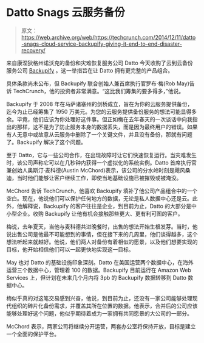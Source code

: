 # Datto Snags 云服务备份

> 原文：<https://web.archive.org/web/https://techcrunch.com/2014/12/11/datto-snags-cloud-service-backupify-giving-it-end-to-end-disaster-recovery/>

来自康涅狄格州诺沃克的备份和灾难恢复服务公司 Datto 今天收购了云到云备份服务公司 [Backupify](https://web.archive.org/web/20221225092537/https://www.backupify.com/) 。这一举措旨在让 Datto 拥有更完整的产品组合。

具体条款尚未公布，但 Backupify 联合创始人兼首席执行官罗布·梅(Rob May)告诉 TechCrunch，他的投资者非常满意。“这比我们筹集的要多得多，”他说。

Backupify 于 2008 年在马萨诸塞州的剑桥成立，旨在为你的云服务提供备份，迄今为止已经筹集了 1950 万美元。为您的云服务提供备份服务的想法可能显得多余。毕竟，他们应该为你处理好这件事。但正如梅在去年春天的一次谈话中向我指出的那样，这不是为了防止服务本身的数据丢失，而是因为最终用户的错误。如果有人无意中或故意从云服务中删除了一个关键文件，并且没有备份，那就有问题了。Backupify 解决了这个问题。

至于 Datto，它与一些公司合作，在出现故障时让它们快速恢复运行。当灾难发生时，该公司声称它可以在几秒钟内获得一个虚拟化的系统实例。Datto 首席执行官兼创始人奥斯汀·麦科德(Austin McChord)表示，该公司的分水岭时刻是飓风桑迪，当时他们能够让客户继续工作，即使当地基础设施已被摧毁或被淹没。

McChord 告诉 TechCrunch，他喜欢 Backupify 填补了他公司产品组合中的一个空白。现在，他说他们可以保护任何地方的数据，无论是私人数据中心还是云。此外，他解释说，Backupify 的客户往往是企业，到目前为止，Datto 的大部分是中小型企业。收购 Backupify 让他有机会接触那些更大、更有利可图的客户。

梅说，去年夏天，当他与麦科德共进晚餐时，出售的想法开始生根发芽。当时，他说出售公司是他最不可能想到的事情，但在接下来的几周里，他们谈得越多，这个想法听起来就越好。他说，他们两人对备份有着相似的愿景，以及他们想要实现的目标，他开始相信他们可以一起更快地实现这一目标。

May 也对 Datto 的基础设施印象深刻。Datto 在美国运营两个数据中心，在海外运营三个数据中心，管理着 100 的数据。Backupify 目前运行在 Amazon Web Services 上，但计划在未来几个月内将 3pb 的 Backupify 数据转移到 Datto 数据中心。

梅似乎真的对这笔交易感到兴奋，他说，到目前为止，还没有一家公司能够处理现代组织的碎片化备份需求，并覆盖其所在位置的数据。他表示，合并后的公司应该能够处理好这个问题，他似乎期待着成为一家拥有共同愿景的大公司的一部分。

McChord 表示，两家公司将继续分开运营，两套办公室将保持开放，目标是建立一个全面的保护平台。